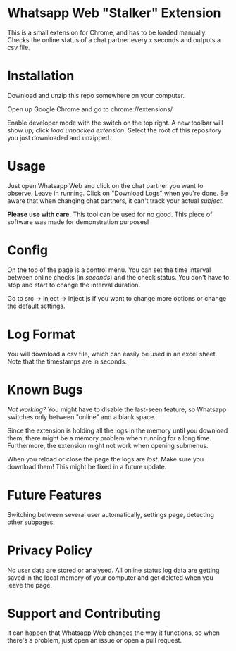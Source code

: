 # Whatsapp Web "Stalker" Extension

This is a small extension for Chrome, and has to be loaded manually. Checks the online status of a chat partner every x seconds and outputs a csv file.

# Installation
Download and unzip this repo somewhere on your computer.

Open up Google Chrome and go to chrome://extensions/

Enable developer mode with the switch on the top right. A new toolbar will show up; click *load unpacked extension*.
Select the root of this repository you just downloaded and unzipped.

# Usage

Just open Whatsapp Web and click on the chat partner you want to observe. Leave in running. Click on "Download Logs" when you're done.
Be aware that when changing chat partners, it can't track your actual *subject*.

**Please use with care.** This tool can be used for no good. This piece of software was made for demonstration purposes!

# Config

On the top of the page is a control menu. You can set the time interval between online checks (in *seconds*) and the check status.
You don't have to stop and start to change the interval duration.

Go to src -> inject -> inject.js if you want to change more options or change the default settings.

# Log Format

You will download a csv file, which can easily be used in an excel sheet. Note that the timestamps are in seconds.

# Known Bugs

*Not working?* You might have to disable the last-seen feature, so Whatsapp switches only between "online" and a blank space.

Since the extension is holding all the logs in the memory until you download them, there might be a memory problem when running for a long time.
Furthermore, the extension might not work when opening submenus.

When you reload or close the page the logs are *lost*. Make sure you download them! This might be fixed in a future update.

# Future Features

Switching between several user automatically, settings page, detecting other subpages.

# Privacy Policy

No user data are stored or analysed. All online status log data are getting saved in the local memory of your computer and get deleted when you leave the page.

# Support and Contributing

It can happen that Whatsapp Web changes the way it functions, so when there's a problem, just open an issue or open a pull request. 

